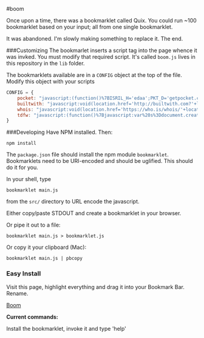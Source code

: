 #boom

Once upon a time, there was a bookmarklet called Quix. You could run ~100 bookmarklet based on your input; all from one single bookmarklet.

It was abandoned. I'm slowly making something to replace it. The end.

###Customizing
The bookmarlet inserts a script tag into the page whence it was invked. You must modify that required script. It's called `boom.js` lives in this repository in the `lib` folder.

The bookmarklets available are in a `CONFIG` object at the top of the file. Modify this object with your scripts

```js
CONFIG = {
    pocket: "javascript:(function()%7BISRIL_H='edaa';PKT_D='getpocket.com';ISRIL_SCRIPT=document.createElement('SCRIPT');ISRIL_SCRIPT.type='text/javascript';ISRIL_SCRIPT.src='http://'+PKT_D+'/b/r.js';document.getElementsByTagName('head')%5B0%5D.appendChild(ISRIL_SCRIPT)%7D)();",
    builtwith: "javascript:void(location.href='http://builtwith.com?'+location.href)",
    whois: "javascript:void(location.href='https://who.is/whois/'+location.host)",
    tdfw: "javascript:(function()%7Bjavascript:var%20s%3Ddocument.createElement(%27script%27)%3Bs.setAttribute(%27src%27,%27https://nthitz.github.io/turndownforwhatjs/tdfw.js%27)%3Bdocument.body.appendChild(s)%3B%7D)()%3B"
}
```

###Developing
Have NPM installed. Then:

`npm install`

The `package.json` file should install the npm module `bookmarklet`.
Bookmarklets need to be URI-encoded and should be uglified. This should do it for you.

In your shell, type

```shell
bookmarklet main.js
```

from the `src/` directory to URL encode the javascript.

Either copy/paste STDOUT and create a bookmarklet in your browser.

Or pipe it out to a file:

```shell
bookmarklet main.js > bookmarklet.js
```

Or copy it your clipboard (Mac):

```shell
bookmarklet main.js | pbcopy
```

### Easy Install

Visit this page, highlight everything and drag it into your Bookmark Bar. Rename.

[Boom](https://raw.githubusercontent.com/audibleblink/boom/master/src/bookmarklet.js)


__Current commands:__

Install the bookmarklet, invoke it and type 'help'
